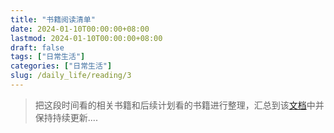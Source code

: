 ```yaml
---
title: "书籍阅读清单"
date: 2024-01-10T00:00:00+08:00
lastmod: 2024-01-10T00:00:00+08:00
draft: false
tags: ["日常生活"]
categories: ["日常生活"]
slug: /daily_life/reading/3
---
```


> 把这段时间看的相关书籍和后续计划看的书籍进行整理，汇总到该[文档](https://jih9axn4gg.feishu.cn/wiki/wikcnhlcSHrdxsvpvFBOyb5vSKf?table=tbllDiuFb2ADS9CB&view=vewEDXHdbq)中并保持持续更新....

